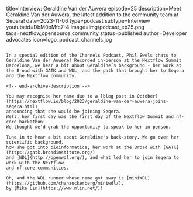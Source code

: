title=Interview: Geraldine Van der Auwera
episode=25
description=Meet Geraldine Van der Auwera, the latest addition to the community team at Seqera!
date=2023-11-06
type=podcast
subtype=Interview
youtubeid=DbM0bMfc7-4
image=img/podcast_ep25.png
tags=nextflow,opensource,community
status=published
author=Developer advocates
icon=logo_podcast_channels.jpg
~~~~~~

In a special edition of the Channels Podcast, Phil Ewels chats to Geraldine Van der Auwera! Recorded in-person at the Nextflow Summit Barcelona, we hear a bit about Geraldine’s background - her work at the Broad with GATK and WDL, and the path that brought her to Seqera and the Nextflow community.

<!-- end-archive-description -->

You may recognise her name due to a [blog post in October](https://nextflow.io/blog/2023/geraldine-van-der-auwera-joins-seqera.html)
announcing that she would be joining Seqera.
Well, her first day was the first day of the Nextflow Summit and nf-core hackathon!
We thought we'd grab the opportunity to speak to her in person.

Tune in to hear a bit about Geraldine's back-story. We go over her scientific background,
how she got into bioinformatics, her work at the Broad with [GATK](https://gatk.broadinstitute.org/)
and [WDL](http://openwdl.org/), and what led her to join Seqera to work with the Nextflow
and nf-core communities.

Oh, and the WDL runner whose name got away is [miniWDL](https://github.com/chanzuckerberg/miniwdl/),
by [Mike Lin](https://www.mlin.net/)!
